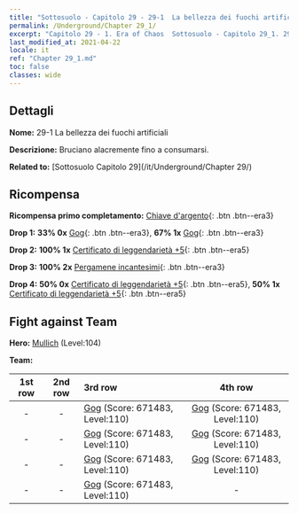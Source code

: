```yaml
---
title: "Sottosuolo - Capitolo 29 - 29-1  La bellezza dei fuochi artificiali"
permalink: /Underground/Chapter 29_1/
excerpt: "Capitolo 29 - 1. Era of Chaos  Sottosuolo - Capitolo 29_1. 29-1  La bellezza dei fuochi artificiali"
last_modified_at: 2021-04-22
locale: it
ref: "Chapter 29_1.md"
toc: false
classes: wide
---
```


## Dettagli

 **Nome:** 29-1  La bellezza dei fuochi artificiali

 **Descrizione:**       Bruciano alacremente fino a consumarsi.

 **Related to:** [Sottosuolo Capitolo 29](/it/Underground/Chapter 29/)

## Ricompensa

 **Ricompensa primo completamento:** [Chiave d'argento](/ItemsIT/con_693/){: .btn .btn--era3}

 **Drop 1:** **33% 0x** [Gog](/ItemsIT/unt_227/){: .btn .btn--era3}, **67% 1x** [Gog](/ItemsIT/unt_227/){: .btn .btn--era3}

 **Drop 2:** **100% 1x** [Certificato di leggendarietà +5](/ItemsIT/mat_102/){: .btn .btn--era5}

 **Drop 3:** **100% 2x** [Pergamene incantesimi](/ItemsIT/con_694/){: .btn .btn--era3}

 **Drop 4:** **50% 0x** [Certificato di leggendarietà +5](/ItemsIT/mat_102/){: .btn .btn--era5}, **50% 1x** [Certificato di leggendarietà +5](/ItemsIT/mat_102/){: .btn .btn--era5}


## Fight against Team
 **Hero:** [Mullich](/it/heroes/Mullich/) (Level:104)

 **Team:**


  | 1st row | 2nd row | 3rd row | 4th row |
  |:----:|:----:|:----|:----:|
  | - | - | [Gog](/it/units/Gog/) (Score: 671483, Level:110)  | [Gog](/it/units/Gog/) (Score: 671483, Level:110)  |
  | - | - | [Gog](/it/units/Gog/) (Score: 671483, Level:110)  | [Gog](/it/units/Gog/) (Score: 671483, Level:110)  |
  | - | - | [Gog](/it/units/Gog/) (Score: 671483, Level:110)  | [Gog](/it/units/Gog/) (Score: 671483, Level:110)  |
  | - | - | [Gog](/it/units/Gog/) (Score: 671483, Level:110)  | - |


